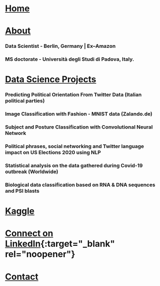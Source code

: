 
# [Home](https://anandgrv.github.io/)

# [About](./about.md)

### Data Scientist - Berlin, Germany | Ex–Amazon
### MS doctorate - Università degli Studi di Padova, Italy.


# [Data Science Projects](./projects.md)

### Predicting Political Orientation From Twitter Data (Italian political parties)

### Image Classification with Fashion - MNIST data (Zalando.de)


### Subject and Posture Classification with Convolutional Neural Network


### Political phrases, social networking and Twitter language impact on US Elections 2020 using NLP


### Statistical analysis on the data gathered during Covid-19 outbreak (Worldwide)


### Biological data classification based on RNA & DNA sequences and PSI blasts

# [Kaggle](./kaggle.md)

# [Connect on LinkedIn](https://www.linkedin.com/in/anandgrv/){:target="_blank" rel="noopener"}

# [Contact](mailto:anandgrv001@gmail.com)
